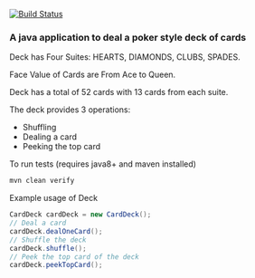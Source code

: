 [![Build Status](https://travis-ci.org/akashvbabu/deck-of-cards.svg?branch=master)](https://travis-ci.org/akashvbabu/deck-of-cards)

### A java application to deal a poker style deck of cards

Deck has Four Suites: HEARTS, DIAMONDS, CLUBS, SPADES.

Face Value of Cards are From Ace to Queen.

Deck has a total of 52 cards with 13 cards from each suite.

The deck provides 3 operations:
* Shuffling
* Dealing a card
* Peeking the top card

To run tests (requires java8+ and maven installed)
```java
mvn clean verify
```

Example usage of Deck
```java
CardDeck cardDeck = new CardDeck();
// Deal a card
cardDeck.dealOneCard();
// Shuffle the deck
cardDeck.shuffle();
// Peek the top card of the deck
cardDeck.peekTopCard();
```

